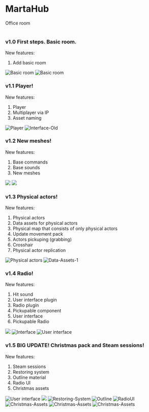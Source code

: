 # MartaHub<br>
Office room<br><br>

<h3>v1.0  First steps. Basic room.</h3>
New features:
<ol>
  <li>Add basic room</li>
</ol>
<img src="https://i.ibb.co/1zDWpFD/253733584.jpg" alt="Basic room" border="0">
<img src="https://i.ibb.co/86bs7hk/253733808.jpg" alt="Basic room" border="0">

<h3>v1.1  Player!</h3>
New features:
<ol>
  <li>Player</li>
  <li>Multiplayer via IP</li>
  <li>Asset naming</li>
</ol>
<img src="https://i.ibb.co/x3WL4Vn/Screenshot-1.jpg" alt="Player" border="0">
<img src="https://i.ibb.co/WzRzbmp/Interface-Old.jpg" alt="Interface-Old" border="0">

<h3>v1.2  New meshes!</h3>
New features:
<ol>
  <li>Base commands</li>
  <li>Base sounds</li>
  <li>New meshes</li>
</ol>
<img src="https://i.ibb.co/0nP0KN8/247523840.jpg" border="0">
<img src="https://i.ibb.co/GMqxxsW/247523392.jpg" border="0">

<h3>v1.3  Physical actors!</h3>
New features:
<ol>
  <li>Physical actors</li>
  <li>Data assets for physical actors</li>
  <li>Physical map that consists of only physical actors</li>
  <li>Update movement pack</li>
  <li>Actors pickuping (grabbing)</li>
  <li>Crosshair</li>
  <li>Physical actor replication</li>
</ol>
<img src="https://i.ibb.co/vxJGG3z/Desktop-2021-01-02-22-56-54-10.gif" alt="Physical actors" border="0">
<img src="https://i.ibb.co/wyq5fQP/Data-Assets-1.jpg" alt="Data-Assets-1" border="0">

<h3>v1.4  Radio!</h3>
New features:
<ol>
  <li>Hit sound</li>
  <li>User interface plugin</li>
  <li>Radio plugin</li>
  <li>Pickupable component</li>
  <li>User interface</li>
  <li>Pickupable Radio</li>
</ol>
<img src="https://i.ibb.co/0Qv7tJX/247523616.jpg" border="0">
<img src="https://i.ibb.co/30tzfcH/Interface.jpg" alt="Interface" border="0">
<img src="https://i.ibb.co/S76m7zx/Screenshot-4.jpg" alt="User interface" border="0">

<h3>v1.5  BIG UPDATE! Christmas pack and Steam sessions!</h3>
New features:
<ol>
  <li>Steam sessions</li>
  <li>Restoring system</li>
  <li>Outline material</li>
  <li>Radio UI</li>
  <li>Christmas assets</li>
</ol>
<img src="https://i.ibb.co/NsJsSP5/Screenshot-3.jpg" alt="User interface" border="0">
<img src="https://i.ibb.co/Zxd7WHv/Sessions-UI.jpg" border="0">
<img src="https://i.ibb.co/bgmfqbx/Restoring-System.gif" alt="Restoring-System" border="0">
<img src="https://i.ibb.co/7Cp11Pq/Outline.jpg" alt="Outline" border="0">
<img src="https://i.ibb.co/nfp1qQV/RadioUI.jpg" alt="RadioUI" border="0">
<img src="https://i.ibb.co/jzrgmYq/Christmas-Assets.jpg" alt="Christmas-Assets" border="0">
<img src="https://i.ibb.co/59YMGss/250586912.jpg" alt="Christmas-Assets" border="0">
<img src="https://i.ibb.co/3RwQN6s/250587168.jpg" alt="Christmas-Assets" border="0">